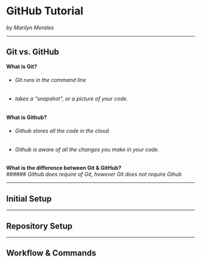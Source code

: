 # GitHub Tutorial

_by Marilyn Morales_

---
## Git vs. GitHub
   **What is Git?**  
  * ###### _Git runs in the command line_
  * ###### _takes a "snapshot", or a picture of your code._
   
   **What is Github?**
  * ###### _Github stores all the code in the cloud_
  * ###### _Github is aware of all the changes you make in your code._
  
  **What is the difference between Git & GitHub?**  
    ###### _Github does require of Git, however Git does not require Gihub_

---
## Initial Setup



---
## Repository Setup



---
## Workflow & Commands